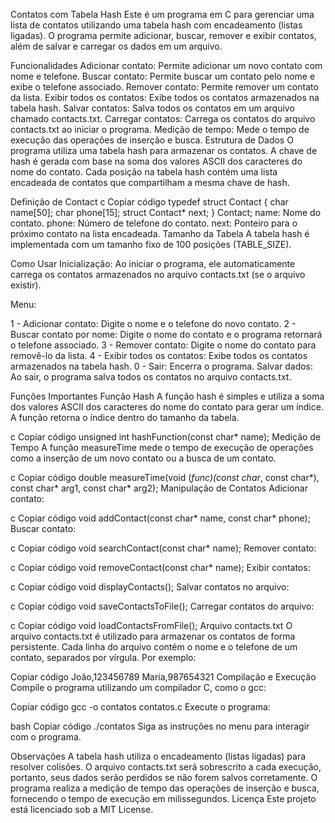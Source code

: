 Contatos com Tabela Hash
Este é um programa em C para gerenciar uma lista de contatos utilizando uma tabela hash com encadeamento (listas ligadas). O programa permite adicionar, buscar, remover e exibir contatos, além de salvar e carregar os dados em um arquivo.

Funcionalidades
Adicionar contato: Permite adicionar um novo contato com nome e telefone.
Buscar contato: Permite buscar um contato pelo nome e exibe o telefone associado.
Remover contato: Permite remover um contato da lista.
Exibir todos os contatos: Exibe todos os contatos armazenados na tabela hash.
Salvar contatos: Salva todos os contatos em um arquivo chamado contacts.txt.
Carregar contatos: Carrega os contatos do arquivo contacts.txt ao iniciar o programa.
Medição de tempo: Mede o tempo de execução das operações de inserção e busca.
Estrutura de Dados
O programa utiliza uma tabela hash para armazenar os contatos. A chave de hash é gerada com base na soma dos valores ASCII dos caracteres do nome do contato. Cada posição na tabela hash contém uma lista encadeada de contatos que compartilham a mesma chave de hash.

Definição de Contact
c
Copiar código
typedef struct Contact {
    char name[50];
    char phone[15];
    struct Contact* next;
} Contact;
name: Nome do contato.
phone: Número de telefone do contato.
next: Ponteiro para o próximo contato na lista encadeada.
Tamanho da Tabela
A tabela hash é implementada com um tamanho fixo de 100 posições (TABLE_SIZE).

Como Usar
Inicialização: Ao iniciar o programa, ele automaticamente carrega os contatos armazenados no arquivo contacts.txt (se o arquivo existir).

Menu:

1 - Adicionar contato: Digite o nome e o telefone do novo contato.
2 - Buscar contato por nome: Digite o nome do contato e o programa retornará o telefone associado.
3 - Remover contato: Digite o nome do contato para removê-lo da lista.
4 - Exibir todos os contatos: Exibe todos os contatos armazenados na tabela hash.
0 - Sair: Encerra o programa.
Salvar dados: Ao sair, o programa salva todos os contatos no arquivo contacts.txt.

Funções Importantes
Função Hash
A função hash é simples e utiliza a soma dos valores ASCII dos caracteres do nome do contato para gerar um índice. A função retorna o índice dentro do tamanho da tabela.

c
Copiar código
unsigned int hashFunction(const char* name);
Medição de Tempo
A função measureTime mede o tempo de execução de operações como a inserção de um novo contato ou a busca de um contato.

c
Copiar código
double measureTime(void (*func)(const char*, const char*), const char* arg1, const char* arg2);
Manipulação de Contatos
Adicionar contato:

c
Copiar código
void addContact(const char* name, const char* phone);
Buscar contato:

c
Copiar código
void searchContact(const char* name);
Remover contato:

c
Copiar código
void removeContact(const char* name);
Exibir contatos:

c
Copiar código
void displayContacts();
Salvar contatos no arquivo:

c
Copiar código
void saveContactsToFile();
Carregar contatos do arquivo:

c
Copiar código
void loadContactsFromFile();
Arquivo contacts.txt
O arquivo contacts.txt é utilizado para armazenar os contatos de forma persistente. Cada linha do arquivo contém o nome e o telefone de um contato, separados por vírgula. Por exemplo:

Copiar código
João,123456789
Maria,987654321
Compilação e Execução
Compile o programa utilizando um compilador C, como o gcc:

Copiar código
gcc -o contatos contatos.c
Execute o programa:

bash
Copiar código
./contatos
Siga as instruções no menu para interagir com o programa.

Observações
A tabela hash utiliza o encadeamento (listas ligadas) para resolver colisões.
O arquivo contacts.txt será sobrescrito a cada execução, portanto, seus dados serão perdidos se não forem salvos corretamente.
O programa realiza a medição de tempo das operações de inserção e busca, fornecendo o tempo de execução em milissegundos.
Licença
Este projeto está licenciado sob a MIT License.
